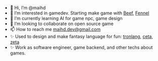 - 👋 Hi, I’m @maihd
- 👀 I’m interested in gamedev. Starting make game with [Beef](https://github.com/maihd/beef-gamedev), [Fennel](https://github.com/maihd/bytepath)
- 🌱 I’m currently learning AI for game npc, game design
- 💞️ I’m looking to collaborate on open source game
- 📫 How to reach me maihd.dev@gmail.com
- ✨ Used to design and make fantasy language for fun: [tronlang](https://github.com/maihd/tronlang), [ceta](https://github.com/maihd/ceta), [zeta](https://github.com/maihd/zeta)
- ✨ Work as software engineer, game backend, and other techs about games.
  
<!---
maihd/maihd is a ✨ special ✨ repository because its `README.md` (this file) appears on your GitHub profile.
You can click the Preview link to take a look at your changes.
--->
